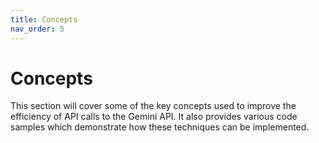 ```yaml
---
title: Concepts
nav_order: 5
---
```


# Concepts

This section will cover some of the key concepts used to improve the efficiency of API calls to the Gemini API. It also provides various code samples which demonstrate how these techniques can be implemented.